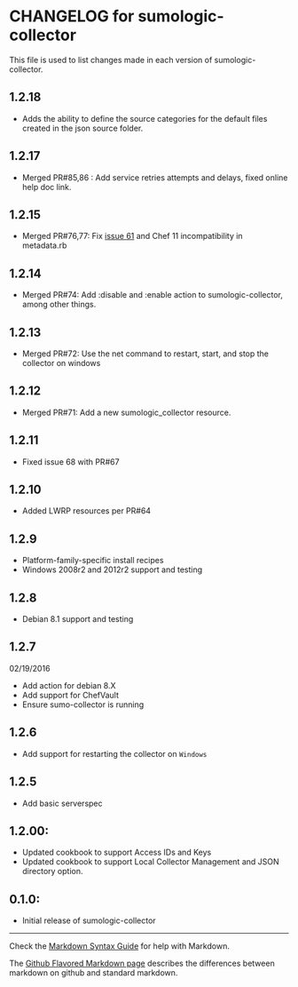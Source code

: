 # CHANGELOG for sumologic-collector

This file is used to list changes made in each version of sumologic-collector.

## 1.2.18
* Adds the ability to define the source categories for the default files created in the json source
  folder.

## 1.2.17
* Merged PR#85,86 : Add service retries attempts and delays, fixed online help doc link.

## 1.2.15
* Merged PR#76,77: Fix [issue 61](https://github.com/SumoLogic/sumologic-collector-chef-cookbook/issues/61) and Chef 11 incompatibility in metadata.rb

## 1.2.14
* Merged PR#74: Add :disable  and :enable action to sumologic-collector, among other things. 

## 1.2.13
* Merged PR#72: Use the net command to restart, start, and stop the
  collector on windows

## 1.2.12
* Merged PR#71: Add a new sumologic_collector resource.

## 1.2.11
* Fixed issue 68 with PR#67

## 1.2.10
* Added LWRP resources per PR#64

## 1.2.9
* Platform-family-specific install recipes
* Windows 2008r2 and 2012r2 support and testing

## 1.2.8
* Debian 8.1 support and testing

## 1.2.7
02/19/2016
* Add action for debian 8.X 
* Add support for ChefVault 
* Ensure sumo-collector is running 

## 1.2.6

* Add support for restarting the collector on `Windows`

## 1.2.5

* Add basic serverspec

## 1.2.00:

* Updated cookbook to support Access IDs and Keys
* Updated cookbook to support Local Collector Management and JSON directory option.

## 0.1.0:

* Initial release of sumologic-collector


- - -
Check the [Markdown Syntax Guide](http://daringfireball.net/projects/markdown/syntax) for help with Markdown.

The [Github Flavored Markdown page](http://github.github.com/github-flavored-markdown/) describes the differences between markdown on github and standard markdown.

